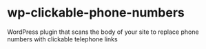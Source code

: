# wp-clickable-phone-numbers
WordPress plugin that scans the body of your site to replace phone numbers with clickable telephone links
